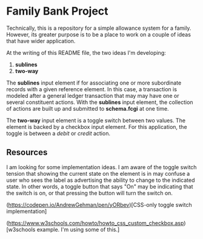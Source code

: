 # Family Bank Project

Technically, this is a repository for a simple allowance system
for a family.  However, its greater purpose is to be a place to
work on a couple of ideas that have wider application.

At the writing of this README file, the two ideas I'm developing:
1. **sublines**
2. **two-way**

The **sublines** input element if for associating one or more
subordinate records with a given reference element.  In this
case, a transaction is modeled after a general ledger transaction
that may may have one or several constituent actions.  With the
**sublines** input element, the collection of actions are built
up and submitted to **schema.fcgi** at one time.

The **two-way** input element is a toggle switch between two
values.  The element is backed by a checkbox input element.
For this application, the toggle is between a *debit* or *credit*
action.

## Resources

I am looking for some implementation ideas.  I am aware of the
toggle switch tension that showing the current state on the element
is in may confuse a user who sees the label as advertising the
ability to change to the indicated state.  In other words, a
toggle button that says "On" may be indicating that the switch
is on, or that pressing the button will turn the switch on.

(https://codepen.io/AndrewGehman/pen/yORbev)[CSS-only toggle switch implementation]

(https://www.w3schools.com/howto/howto_css_custom_checkbox.asp)[w3schools example.  I'm using some of this.]
